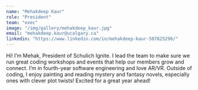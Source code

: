 ```yaml
---
name: "Mehakdeep Kaur"
role: "President"
team: "exec"
image: "/img/gallery/mehakdeep_kaur.jpg"
email: "mehakdeep.kaur@ucalgary.ca"
linkedin: "https://www.linkedin.com/in/mehakdeep-kaur-507825296/"
---
```


Hi! I’m Mehak, President of Schulich Ignite. I lead the team to make sure we run great coding workshops and events that help our members grow and connect. I’m in fourth-year software engineering and love AR/VR. Outside of coding, I enjoy painting and reading mystery and fantasy novels, especially ones with clever plot twists! Excited for a great year ahead!
